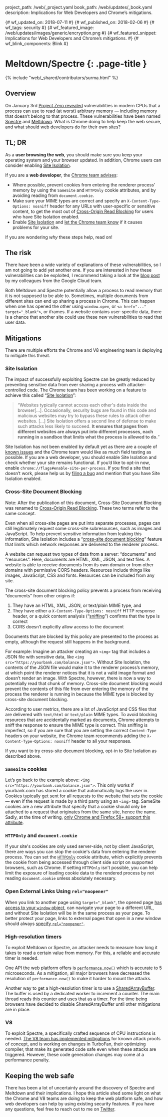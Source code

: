 project_path: /web/_project.yaml
book_path: /web/updates/_book.yaml
description: Implications for Web Developers and Chrome’s mitigations.

{# wf_updated_on: 2018-07-11 #}
{# wf_published_on: 2018-02-06 #}
{# wf_tags: security #}
{# wf_featured_image: /web/updates/images/generic/encryption.png #}
{# wf_featured_snippet: Implications for Web Developers and Chrome’s mitigations. #}
{# wf_blink_components: Blink #}

# Meltdown/Spectre {: .page-title }

{% include "web/_shared/contributors/surma.html" %}

## Overview

On January 3rd [Project Zero
revealed](https://googleprojectzero.blogspot.com/2018/01/reading-privileged-memory-with-side.html)
vulnerabilities in modern CPUs that a process can use to read (at worst)
arbitrary memory — including memory that doesn’t belong to that process. These
vulnerabilities have been named [Spectre](https://spectreattack.com/spectre.pdf)
and [Meltdown](https://meltdownattack.com/meltdown.pdf). What is Chrome doing to
help keep the web secure, and what should web developers do for their own sites?

## TL; DR

As a **user browsing the web**, you should make sure you keep your operating
system and your browser updated. In addition, Chrome users can consider enabling
[Site Isolation](https://support.google.com/chrome/answer/7623121).

If you are a **web developer**, the [Chrome team
advises](https://www.chromium.org/Home/chromium-security/ssca):

* Where possible, prevent cookies from entering the renderer process' memory by
  using the `SameSite` and `HTTPOnly` cookie attributes, and by avoiding reading
  from `document.cookie`.
* Make sure your MIME types are correct and specify an `X-Content-Type-Options:
  nosniff` header for any URLs with user-specific or sensitive content, to get
  the most out of [Cross-Origin Read
  Blocking](/web/updates/2018/07/site-isolation#corb) for users who have Site
  Isolation enabled.
* Enable [Site
  Isolation](https://www.chromium.org/Home/chromium-security/site-isolation) and
  [let the Chrome team know](http://crbug.com/new) if it causes problems for
  your site.

If you are wondering _why_ these steps help, read on!

## The risk

There have been a wide variety of explanations of these vulnerabilities, so I am
not going to add yet another one. If you are interested in how these
vulnerabilities can be exploited, I recommend taking a look at the [blog
post](https://blog.google/topics/google-cloud/answering-your-questions-about-meltdown-and-spectre/)
by my colleagues from the Google Cloud team.

Both Meltdown and Spectre potentially allow a process to read memory that it is
not supposed to be able to. Sometimes, multiple documents from different sites
can end up sharing a process in Chrome. This can happen when one has opened the
other using `window.open`, or `<a href="..." target="_blank">`, or iframes. If a
website contains user-specific data, there is a chance that another site could
use these new vulnerabilities to read that user data.


## Mitigations

There are multiple efforts the Chrome and V8 engineering team is deploying to mitigate this threat.

### Site Isolation

The impact of successfully exploiting Spectre can be greatly reduced by
preventing sensitive data from ever sharing a process with attacker-controlled
code. The Chrome team has been working on a feature to achieve this called
“[Site
Isolation](https://www.chromium.org/Home/chromium-security/site-isolation)”:

> “Websites typically cannot access each other's data inside the browser[...].
> Occasionally, security bugs are found in this code and malicious websites may
> try to bypass these rules to attack other websites. [...] Site Isolation
> offers a second line of defense to make such attacks less likely to succeed.
> **It ensures that pages from different websites are always put into different
> processes, each running in a sandbox that limits what the process is allowed
> to do.**”

Site Isolation has not been enabled by default yet as there are a couple of
[known
issues](https://www.chromium.org/Home/chromium-security/site-isolation#TOC-Known-Issues)
and the Chrome team would like as much field testing as possible. If you are a
web developer, you should enable Site Isolation and check whether your site
remains functional. If you’d like to opt-in now, enable
`chrome://flags#enable-site-per-process`. If you find a site that doesn’t work,
please help us by [filing a bug](https://crbug.com/new) and mention that you
have Site Isolation enabled.

### Cross-Site Document Blocking

Note: After the publication of this document, Cross-Site Document Blocking was
renamed to [Cross-Origin Read
Blocking](/web/updates/2018/07/site-isolation#corb). These two terms refer to
the same concept.

Even when all cross-site pages are put into separate processes, pages can still
legitimately request some cross-site subresources, such as images and
JavaScript. To help prevent sensitive information from leaking this information,
Site Isolation includes a “[cross-site document
blocking](https://www.chromium.org/developers/design-documents/blocking-cross-site-documents)”
feature that limits which network responses are delivered to the renderer
process.

A website can request two types of data from a server: “documents” and
“resources”. Here, documents are HTML, XML, JSON, and text files. A website is
able to receive documents from its own domain or from other domains with
permissive CORS headers. Resources include things like images, JavaScript, CSS
and fonts. Resources can be included from any site.

The cross-site document blocking policy prevents a process from receiving
“documents” from other origins if:

1. They have an HTML, XML, JSON, or text/plain MIME type, and
1. They have either a `X-Content-Type-Options: nosniff` HTTP response header, or
   a quick content analysis (“[sniffing](https://mimesniff.spec.whatwg.org/)”)
   confirms that the type is correct
1. CORS doesn’t explicitly allow access to the document

Documents that are blocked by this policy are presented to the process as empty,
although the request still happens in the background.

For example: Imagine an attacker creating an `<img>` tag that includes a JSON
file with sensitive data, like `<img src="https://yourbank.com/balance.json">`.
Without Site Isolation, the contents of the JSON file would make it to the
renderer process’s memory, at which point the renderer notices that it is not a
valid image format and doesn’t render an image. With Spectre, however, there is
now a way to potentially read that chunk of memory. Cross-site document blocking
would prevent the contents of this file from ever entering the memory of the
process the renderer is running in because the MIME type is blocked by
cross-site document blocking.

According to user metrics, there are a lot of JavaScript and CSS files that are
delivered with `text/html` or `text/plain` MIME types. To avoid blocking
resources that are accidentally marked as documents, Chrome attempts to sniff
the response to ensure the MIME type is correct. This sniffing is imperfect, so
if you are sure that you are setting the correct `Content-Type` headers on your
website, the Chrome team recommends adding the `X-Content-Type-Options: nosniff`
header to all your responses.

If you want to try cross-site document blocking, opt-in to Site Isolation as
described above.

### `SameSite` cookies

Let’s go back to the example above: `<img
src="https://yourbank.com/balance.json">`. This only works if yourbank.com has
stored a cookie that automatically logs the user in. Cookies typically get sent
for all requests to the website that sets the cookie — even if the request is
made by a third party using an `<img>` tag. SameSite cookies are a new attribute
that specify that a cookie should only be attached to a request that originates
from the same site, hence the name. Sadly, at the time of writing, [only Chrome
and Firefox 58+ support this
attribute](https://caniuse.com/#feat=same-site-cookie-attribute).

### `HTTPOnly` and `document.cookie`

If your site's cookies are only used server-side, not by client JavaScript,
there are ways you can stop the cookie's data from entering the renderer
process. You can set the [`HTTPOnly`](https://www.owasp.org/index.php/HttpOnly)
cookie attribute, which explicitly prevents the cookie from being accessed
through client side script on supported browsers, such as Chrome. If setting
`HTTPOnly` isn't possible, you can help limit the exposure of loading cookie
data to the rendered process by not reading `document.cookie` unless absolutely
necessary.

### Open External Links Using `rel="noopener"`

When you link to another page using `target="_blank"`, the opened page [has
access to your `window` object](https://mathiasbynens.github.io/rel-noopener/),
can navigate your page to a different URL, and without Site Isolation will be in
the same process as your page. To better protect your page, links to external
pages that open in a new window should always [specify
`rel="noopener"`](/web/tools/lighthouse/audits/noopener).

### High-resolution timers

To exploit Meltdown or Spectre, an attacker needs to measure how long it takes
to read a certain value from memory. For this, a reliable and accurate timer is
needed.

One API the web platform offers is
[`performance.now()`](https://developer.mozilla.org/en-US/docs/Web/API/Performance/now)
which is accurate to 5 microseconds. As a mitigation, all major browsers have
decreased the resolution of `performance.now()` to make it harder to mount the
attacks.

Another way to get a high-resolution timer is to use a
[SharedArrayBuffer](https://developer.mozilla.org/en-US/docs/Web/JavaScript/Reference/Global_Objects/SharedArrayBuffer).
The buffer is used by a dedicated worker to increment a counter. The main thread
reads this counter and uses that as a timer. For the time being browsers have
decided to disable SharedArrayBuffer until other mitigations are in place.

### V8

To exploit Spectre, a specifically crafted sequence of CPU instructions is
needed. [The V8 team has implemented
mitigations](https://github.com/v8/v8/wiki/Untrusted-code-mitigations) for
known attack proofs of concept, and is working on changes in TurboFan, their
optimizing compiler, that make its generated code safe even when these attacks
are triggered. However, these code generation changes may come at a performance
penalty.

## Keeping the web safe

There has been a lot of uncertainty around the discovery of Spectre and Meltdown
and their implications. I hope this article shed some light on what the Chrome
and V8 teams are doing to keep the web platform safe, and how web developers can
help by using existing security features. If you have any questions, feel free
to reach out to me on [Twitter](https://twitter.com/dassurma).

<!-- excluded comments on purpose -->

